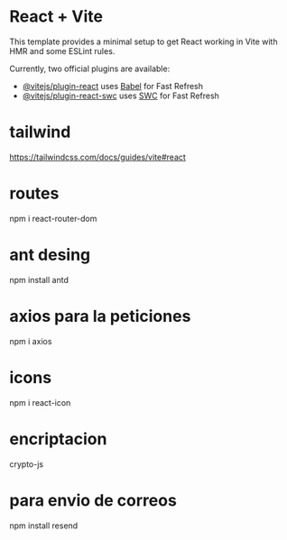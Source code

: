 # React + Vite

This template provides a minimal setup to get React working in Vite with HMR and some ESLint rules.

Currently, two official plugins are available:

- [@vitejs/plugin-react](https://github.com/vitejs/vite-plugin-react/blob/main/packages/plugin-react/README.md) uses [Babel](https://babeljs.io/) for Fast Refresh
- [@vitejs/plugin-react-swc](https://github.com/vitejs/vite-plugin-react-swc) uses [SWC](https://swc.rs/) for Fast Refresh




# tailwind
https://tailwindcss.com/docs/guides/vite#react

# routes
npm i react-router-dom

# ant desing
npm install antd

# axios para la peticiones
npm i axios

# icons 
npm i react-icon

# encriptacion
crypto-js

# para envio de correos
npm install resend
